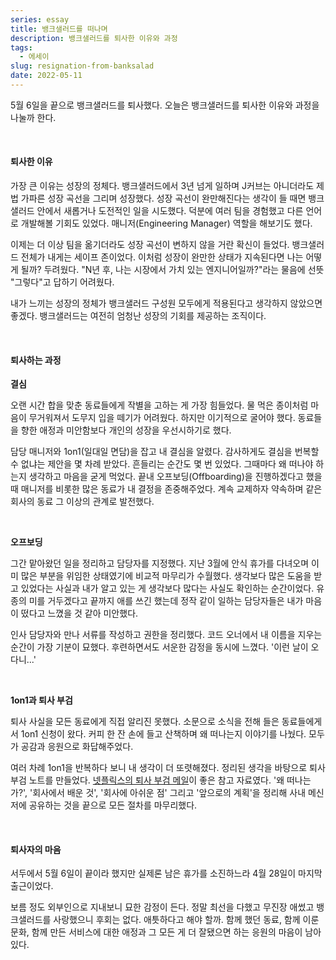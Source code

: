 ```yaml
---
series: essay
title: 뱅크샐러드를 떠나며
description: 뱅크샐러드를 퇴사한 이유와 과정
tags:
  - 에세이
slug: resignation-from-banksalad
date: 2022-05-11
---
```


5월 6일을 끝으로 뱅크샐러드를 퇴사했다. 오늘은 뱅크샐러드를 퇴사한 이유와 과정을 나눌까 한다.

<br/>

#### 퇴사한 이유

가장 큰 이유는 성장의 정체다. 뱅크샐러드에서 3년 넘게 일하며 J커브는 아니더라도 제법 가파른 성장 곡선을 그리며 성장했다. 성장 곡선이 완만해진다는 생각이 들 때면 뱅크샐러드 안에서 새롭거나 도전적인 일을 시도했다. 덕분에 여러 팀을 경험했고 다른 언어로 개발해볼 기회도 있었다. 매니저(Engineering Manager) 역할을 해보기도 했다.

이제는 더 이상 팀을 옮기더라도 성장 곡선이 변하지 않을 거란 확신이 들었다. 뱅크샐러드 전체가 내게는 세이프 존이었다. 이처럼 성장이 완만한 상태가 지속된다면 나는 어떻게 될까? 두려웠다. "N년 후, 나는 시장에서 가치 있는 엔지니어일까?"라는 물음에 선뜻 "그렇다"고 답하기 어려웠다.

내가 느끼는 성장의 정체가 뱅크샐러드 구성원 모두에게 적용된다고 생각하지 않았으면 좋겠다. 뱅크샐러드는 여전히 엄청난 성장의 기회를 제공하는 조직이다.

<br/>

#### 퇴사하는 과정

**결심**

오랜 시간 합을 맞춘 동료들에게 작별을 고하는 게 가장 힘들었다. 물 먹은 종이처럼 마음이 무거워져서 도무지 입을 떼기가 어려웠다. 하지만 이기적으로 굴어야 했다. 동료들을 향한 애정과 미안함보다 개인의 성장을 우선시하기로 했다.

담당 매니저와 1on1(일대일 면담)을 잡고 내 결심을 알렸다. 감사하게도 결심을 번복할 수 없냐는 제안을 몇 차례 받았다. 흔들리는 순간도 몇 번 있었다. 그때마다 왜 떠나야 하는지 생각하고 마음을 굳게 먹었다. 끝내 오프보딩(Offboarding)을 진행하겠다고 했을 때 매니저를 비롯한 많은 동료가 내 결정을 존중해주었다. 계속 교제하자 약속하며 같은 회사의 동료 그 이상의 관계로 발전했다.

<br/>

**오프보딩**

그간 맡아왔던 일을 정리하고 담당자를 지정했다. 지난 3월에 안식 휴가를 다녀오며 이미 많은 부분을 위임한 상태였기에 비교적 마무리가 수월했다. 생각보다 많은 도움을 받고 있었다는 사실과 내가 알고 있는 게 생각보다 많다는 사실도 확인하는 순간이었다. 유종의 미를 거두겠다고 끝까지 애를 쓰긴 했는데 정작 같이 일하는 담당자들은 내가 마음이 떴다고 느꼈을 것 같아 미안했다.

인사 담당자와 만나 서류를 작성하고 권한을 정리했다. 코드 오너에서 내 이름을 지우는 순간이 가장 기분이 묘했다. 후련하면서도 서운한 감정을 동시에 느꼈다. '이런 날이 오다니...'

<br/>

**1on1과 퇴사 부검**

퇴사 사실을 모든 동료에게 직접 알리진 못했다. 소문으로 소식을 전해 들은 동료들에게서 1on1 신청이 왔다. 커피 한 잔 손에 들고 산책하며 왜 떠나는지 이야기를 나눴다. 모두가 공감과 응원으로 화답해주었다.

여러 차례 1on1을 반복하다 보니 내 생각이 더 또렷해졌다. 정리된 생각을 바탕으로 퇴사 부검 노트를 만들었다. [넷플릭스의 퇴사 부검 메일](http://www.casenews.co.kr/news/articleView.html?idxno=4617)이 좋은 참고 자료였다. '왜 떠나는가?', '회사에서 배운 것', '회사에 아쉬운 점' 그리고 '앞으로의 계획'을 정리해 사내 메신저에 공유하는 것을 끝으로 모든 절차를 마무리했다.

<br/>

#### 퇴사자의 마음

서두에서 5월 6일이 끝이라 했지만 실제론 남은 휴가를 소진하느라 4월 28일이 마지막 출근이었다.

보름 정도 외부인으로 지내보니 묘한 감정이 든다. 정말 최선을 다했고 무진장 애썼고 뱅크샐러드를 사랑했으니 후회는 없다. 애틋하다고 해야 할까. 함께 했던 동료, 함께 이룬 문화, 함께 만든 서비스에 대한 애정과 그 모든 게 더 잘됐으면 하는 응원의 마음이 남아 있다.
